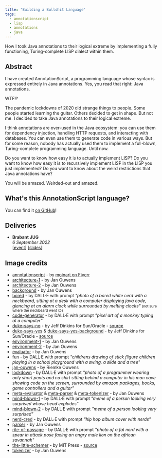 ```yaml
---
title: "Building a Bullshit Language"
tags:
  - annotationscript
  - lisp
  - annotations
  - java
---
```


How I took Java annotations to their logical extreme by implementing a fully functioning, Turing-complete LISP dialect within them.

## Abstract

I have created AnnotationScript, a programming language whose syntax is expressed entirely in Java annotations. Yes, you read that right: Java annotations.

WTF!?

The pandemic lockdowns of 2020 did strange things to people. Some people started learning the guitar. Others decided to get in shape. But not me. I decided to take Java annotations to their logical extreme.

I think annotations are over-used in the Java ecosystem: you can use them for dependency injection, handling HTTP requests, and interacting with databases. You can even use them to generate code in various ways. But for some reason, nobody has actually used them to implement a full-blown, Turing-complete programming language. Until now.

Do you want to know how easy it is to actually implement LISP? Do you want to know how easy it is to recursively implement LISP in the LISP you just implemented? Do you want to know about the weird restrictions that Java annotations have?

You will be amazed. Weirded-out and amazed.

## What's this AnnotationScript language?

You can find it [on GitHub](https://github.com/jqno/AnnotationScript)!

## Deliveries

- **Brabant JUG**
  <br>
  _6 September 2022_
  <br>
  [[event](https://twitter.com/BrabantJug/status/1556653234726518785)] [[slides](/talks/slides/bullshitlanguage/2022-09-06-brabantjug)]

## Image credits

- [annotationscript](/talks/slides/bullshitlanguage/images/annotationscript.png) - by [moinart on Fiverr](https://www.fiverr.com/moinart)
- [architecture-1](/talks/slides/bullshitlanguage/images/architecture-1.png) - by Jan Ouwens
- [architecture-2](/talks/slides/bullshitlanguage/images/architecture-2.png) - by Jan Ouwens
- [background](/talks/slides/bullshitlanguage/images/background.png) - by Jan Ouwens
- [bored](/talks/slides/bullshitlanguage/images/bored.png) - by DALL·E with prompt _"photo of a bored white nerd with a neckbeard, sitting at a desk with a computer displaying java code, glancing at an alarm clock while surrounded by melting clocks"_ <small>(not sure where the neckbeard went 😉)</small>
- [code-generator](/talks/slides/bullshitlanguage/images/code-generator.png) - by DALL·E with prompt _"pixel art of a monkey typing at a computer"_
- [duke-says-no](/talks/slides/bullshitlanguage/images/duke-says-no.png) - by Jeff Dinkins for Sun/Oracle - [source](https://wiki.openjdk.org/display/duke/Gallery)
- [duke-says-yes](/talks/slides/bullshitlanguage/images/duke-says-yes.png) & [duke-says-yes-background](/talks/slides/bullshitlanguage/images/duke-says-yes-background.png) - by Jeff Dinkins for Sun/Oracle - [source](https://wiki.openjdk.org/display/duke/Gallery)
- [environment-1](/talks/slides/bullshitlanguage/images/environment-1.png) - by Jan Ouwens
- [environment-2](/talks/slides/bullshitlanguage/images/environment-2.png) - by Jan Ouwens
- [evaluator](/talks/slides/bullshitlanguage/images/evaluator.png) - by Jan Ouwens
- [fun](/talks/slides/bullshitlanguage/images/fun.png) - by DALL·E with prompt _"childrens drawing of stick fligure children playing in a school playground with a swing, a slide and a tree"_
- [jan-ouwens](/talks/slides/bullshitlanguage/images/jan-ouwens.jpg) - by Riemke Ouwens
- [lockdown](/talks/slides/bullshitlanguage/images/lockdown.png) - by DALL·E with prompt _"photo of a programmer wearing only short pants and no shirt sitting behind a computer in his man cave showing code on the screen, surrounded by amazon packages, books, game controllers and a guitar"_
- [meta-evaluator](/talks/slides/bullshitlanguage/images/meta-evaluator.png) & [meta-parser](/talks/slides/bullshitlanguage/images/meta-parser.png) & [meta-tokenizer](/talks/slides/bullshitlanguage/images/meta-tokenizer.png) - by Jan Ouwens
- [mind-blown-1](/talks/slides/bullshitlanguage/images/mind-blown-1.png) - by DALL·E with prompt _"meme of a person looking very surprised whose head explodes"_
- [mind-blown-2](/talks/slides/bullshitlanguage/images/mind-blown-2.png) - by DALL·E with prompt _"meme of a person looking very surprised"_
- [nerd-cred](/talks/slides/bullshitlanguage/images/nerd-cred.png) - by DALL·E with prompt _"hip hop album cover with nerds"_
- [parser](/talks/slides/bullshitlanguage/images/parser.png) - by Jan Ouwens
- [rite-of-passage](/talks/slides/bullshitlanguage/images/rite-of-passage.png) - by DALL·E with prompt _"photo of a fat nerd with a spear in attack pose facing an angry male lion on the african savannah"_
- [the-little-schemer](/talks/slides/bullshitlanguage/images/the-little-schemer.jpg) - by MIT Press - [source](https://mitpress.mit.edu/9780262560993/the-little-schemer/)
- [tokenizer](/talks/slides/bullshitlanguage/images/tokenizer.png) - by Jan Ouwens
